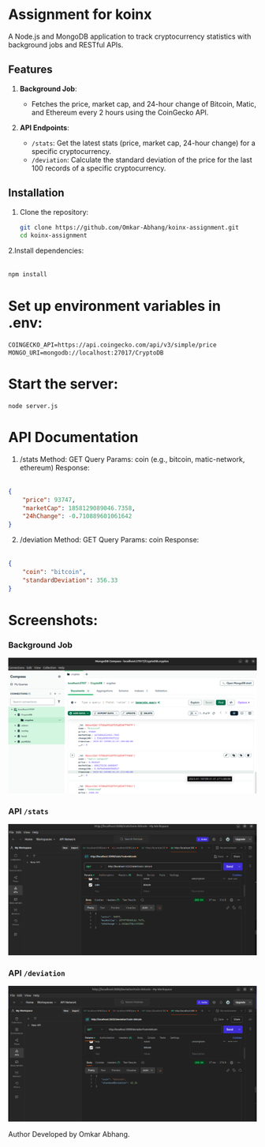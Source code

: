 # Assignment for koinx

A Node.js and MongoDB application to track cryptocurrency statistics with background jobs and RESTful APIs.

## Features

1. **Background Job**:
   - Fetches the price, market cap, and 24-hour change of Bitcoin, Matic, and Ethereum every 2 hours using the CoinGecko API.

2. **API Endpoints**:
   - `/stats`: Get the latest stats (price, market cap, 24-hour change) for a specific cryptocurrency.
   - `/deviation`: Calculate the standard deviation of the price for the last 100 records of a specific cryptocurrency.

## Installation

1. Clone the repository:
   ```bash
   git clone https://github.com/Omkar-Abhang/koinx-assignment.git
   cd koinx-assignment
   
2.Install dependencies:

```bash

npm install
```

# Set up environment variables in .env:

```
COINGECKO_API=https://api.coingecko.com/api/v3/simple/price
MONGO_URI=mongodb://localhost:27017/CryptoDB
```

# Start the server:
```
node server.js
```

# API Documentation

1. /stats
Method: GET
Query Params: coin (e.g., bitcoin, matic-network, ethereum)
Response:

```json

{
    "price": 93747,
    "marketCap": 1858129089046.7358,
    "24hChange": -0.710889601061642
}
```

2. /deviation
Method: GET
Query Params: coin
Response:

```json

{
    "coin": "bitcoin",
    "standardDeviation": 356.33
}
```

# Screenshots:

### Background Job
![Background Job Screenshot](./Screenshot/task1.png)

### API `/stats`
![Stats API Screenshot](./Screenshot/task2stats.png)

### API `/deviation`
![Deviation API Screenshot](./Screenshot/task3deviation.png)




Author
Developed by Omkar Abhang.

